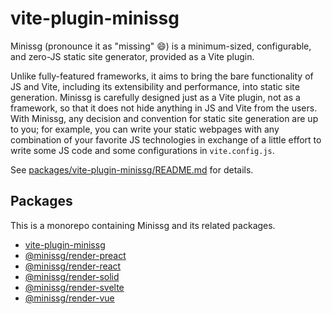 # vite-plugin-minissg

Minissg (pronounce it as "missing" 😄) is a minimum-sized,
configurable, and zero-JS static site generator, provided as a Vite
plugin.

Unlike fully-featured frameworks, it aims to bring the bare
functionality of JS and Vite, including its extensibility and
performance, into static site generation.
Minissg is carefully designed just as a Vite plugin, not as a
framework, so that it does not hide anything in JS and Vite from the
users.
With Minissg, any decision and convention for static site generation
are up to you; for example, you can write your static webpages with
any combination of your favorite JS technologies in exchange of a
little effort to write some JS code and some configurations in
`vite.config.js`.

See [packages/vite-plugin-minissg/README.md] for details.

## Packages

This is a monorepo containing Minissg and its related packages.

* [vite-plugin-minissg]
* [@minissg/render-preact]
* [@minissg/render-react]
* [@minissg/render-solid]
* [@minissg/render-svelte]
* [@minissg/render-vue]

[packages/vite-plugin-minissg/README.md]: packages/vite-plugin-minissg/README.md
[vite-plugin-minissg]: packages/vite-plugin-minissg
[@minissg/render-preact]: packages/render-preact
[@minissg/render-react]: packages/render-react
[@minissg/render-solid]: packages/render-solid
[@minissg/render-svelte]: packages/render-svelte
[@minissg/render-vue]: packages/render-vue
